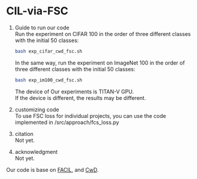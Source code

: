 # CIL-via-FSC

1. Guide to run our code  
    Run the experiment on CIFAR 100 in the order of three different classes with the initial 50 classes:  
    ```bash
    bash exp_cifar_cwd_fsc.sh
    ```  
    In the same way, run the experiment on ImageNet 100 in the order of three different classes with the initial 50 classes:  
    ```bash
    bash exp_im100_cwd_fsc.sh
    ```  
    The device of Our experiments is TITAN-V GPU.  
    If the device is different, the results may be different.   

2. customizing code  
To use FSC loss for individual projects, you can use the code implemented in /src/approach/fcs_loss.py

3. citation  
Not yet.

4. acknowledgment  
Not yet.

Our code is base on [FACIL](https://github.com/mmasana/FACIL), and [CwD](https://github.com/Yujun-Shi/CwD). 
